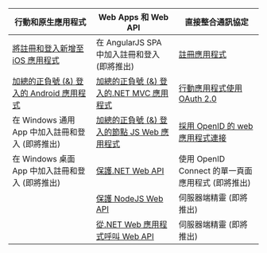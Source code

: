 | 行動和原生應用程式| Web Apps 和 Web API| 直接整合通訊協定|
| ----------------------- | ------------------------------- | --------------------- |
| [將註冊和登入新增至 iOS 應用程式](active-directory-b2c-devquickstarts-ios.md)| 在 AngularJS SPA 中加入註冊和登入 (即將推出)| [註冊應用程式](active-directory-b2c-app-registration.md)|
| [加總的正負號 (&) 登入的 Android 應用程式](active-directory-b2c-devquickstarts-android.md)| [加總的正負號 (&) 登入的.NET MVC 應用程式](active-directory-b2c-devquickstarts-web-dotnet.md)| [行動應用程式使用 OAuth 2.0](active-directory-b2c-reference-oauth-code.md)|
| 在 Windows 通用 App 中加入註冊和登入 (即將推出)| [加總的正負號 (&) 登入的節點 JS Web 應用程式](active-directory-b2c-devquickstarts-web-node.md)| [採用 OpenID 的 web 應用程式連接](active-directory-b2c-reference-oidc.md)|
| 在 Windows 桌面 App 中加入註冊和登入 (即將推出)| [保護.NET Web API](active-directory-b2c-devquickstarts-api-dotnet.md)| 使用 OpenID Connect 的單一頁面應用程式 (即將推出)
| | [保護 NodeJS Web API](active-directory-b2c-devquickstarts-api-node.md)| 伺服器端精靈 (即將推出)|
| | [從.NET Web 應用程式呼叫 Web API](active-directory-b2c-devquickstarts-web-api-dotnet.md)| 伺服器端精靈 (即將推出)|





